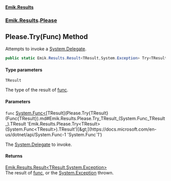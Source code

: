 #### [Emik.Results](index.md 'index')
### [Emik.Results](Emik.Results.md 'Emik.Results').[Please](Please.md 'Emik.Results.Please')

## Please.Try<TResult>(Func<TResult>) Method

Attempts to invoke a [System.Delegate](https://docs.microsoft.com/en-us/dotnet/api/System.Delegate 'System.Delegate').

```csharp
public static Emik.Results.Result<TResult,System.Exception> Try<TResult>(System.Func<TResult> func);
```
#### Type parameters

<a name='Emik.Results.Please.Try_TResult_(System.Func_TResult_).TResult'></a>

`TResult`

The type of the result of [func](Please.Try{TResult}(Func{TResult}).md#Emik.Results.Please.Try_TResult_(System.Func_TResult_).func 'Emik.Results.Please.Try<TResult>(System.Func<TResult>).func').
#### Parameters

<a name='Emik.Results.Please.Try_TResult_(System.Func_TResult_).func'></a>

`func` [System.Func&lt;](https://docs.microsoft.com/en-us/dotnet/api/System.Func-1 'System.Func`1')[TResult](Please.Try{TResult}(Func{TResult}).md#Emik.Results.Please.Try_TResult_(System.Func_TResult_).TResult 'Emik.Results.Please.Try<TResult>(System.Func<TResult>).TResult')[&gt;](https://docs.microsoft.com/en-us/dotnet/api/System.Func-1 'System.Func`1')

The [System.Delegate](https://docs.microsoft.com/en-us/dotnet/api/System.Delegate 'System.Delegate') to invoke.

#### Returns
[Emik.Results.Result&lt;](Result{TOk,TErr}.md 'Emik.Results.Result<TOk,TErr>')[TResult](Please.Try{TResult}(Func{TResult}).md#Emik.Results.Please.Try_TResult_(System.Func_TResult_).TResult 'Emik.Results.Please.Try<TResult>(System.Func<TResult>).TResult')[,](Result{TOk,TErr}.md 'Emik.Results.Result<TOk,TErr>')[System.Exception](https://docs.microsoft.com/en-us/dotnet/api/System.Exception 'System.Exception')[&gt;](Result{TOk,TErr}.md 'Emik.Results.Result<TOk,TErr>')  
The result of [func](Please.Try{TResult}(Func{TResult}).md#Emik.Results.Please.Try_TResult_(System.Func_TResult_).func 'Emik.Results.Please.Try<TResult>(System.Func<TResult>).func'), or the [System.Exception](https://docs.microsoft.com/en-us/dotnet/api/System.Exception 'System.Exception') thrown.